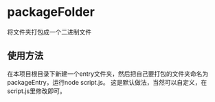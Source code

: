 # packageFolder
将文件夹打包成一个二进制文件

## 使用方法
在本项目根目录下新建一个entry文件夹，然后把自己要打包的文件夹命名为packageEntry，运行node script.js。
这是默认做法，当然可以自定义，在script.js里修改即可。